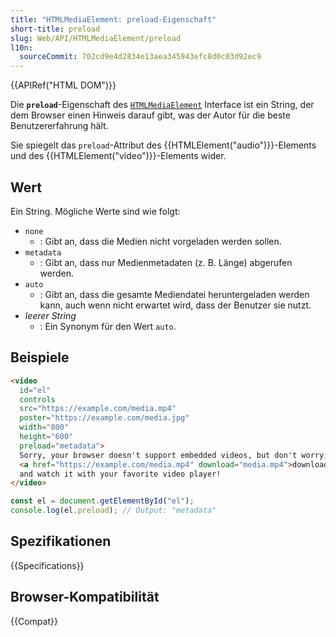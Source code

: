 ```yaml
---
title: "HTMLMediaElement: preload-Eigenschaft"
short-title: preload
slug: Web/API/HTMLMediaElement/preload
l10n:
  sourceCommit: 702cd9e4d2834e13aea345943efc8d0c03d92ec9
---
```


{{APIRef("HTML DOM")}}

Die **`preload`**-Eigenschaft des [`HTMLMediaElement`](/de/docs/Web/API/HTMLMediaElement) Interface ist ein String, der dem Browser einen Hinweis darauf gibt, was der Autor für die beste Benutzererfahrung hält.

Sie spiegelt das `preload`-Attribut des {{HTMLElement("audio")}}-Elements und des {{HTMLElement("video")}}-Elements wider.

## Wert

Ein String. Mögliche Werte sind wie folgt:

- `none`
  - : Gibt an, dass die Medien nicht vorgeladen werden sollen.
- `metadata`
  - : Gibt an, dass nur Medienmetadaten (z. B. Länge) abgerufen werden.
- `auto`
  - : Gibt an, dass die gesamte Mediendatei heruntergeladen werden kann, auch wenn nicht erwartet wird, dass der Benutzer sie nutzt.
- _leerer String_
  - : Ein Synonym für den Wert `auto`.

## Beispiele

```html
<video
  id="el"
  controls
  src="https://example.com/media.mp4"
  poster="https://example.com/media.jpg"
  width="800"
  height="600"
  preload="metadata">
  Sorry, your browser doesn't support embedded videos, but don't worry, you can
  <a href="https://example.com/media.mp4" download="media.mp4">download it</a>
  and watch it with your favorite video player!
</video>
```

```js
const el = document.getElementById("el");
console.log(el.preload); // Output: "metadata"
```

## Spezifikationen

{{Specifications}}

## Browser-Kompatibilität

{{Compat}}

